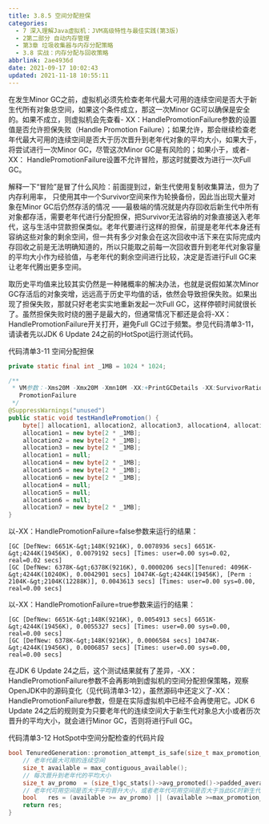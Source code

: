 ```yaml
---
title: 3.8.5 空间分配担保
categories: 
  - 7 深入理解Java虛拟机：JVM高级特性与最佳实践(第3版)
  - 2第二部分 自动内存管理
  - 第3章 垃圾收集器与内存分配策略
  - 3.8 实战：内存分配与回收策略
abbrlink: 2ae4936d
date: 2021-09-17 10:02:43
updated: 2021-11-18 10:55:11
---
```

在发生Minor GC之前，虚拟机必须先检查老年代最大可用的连续空间是否大于新生代所有对象总空间，如果这个条件成立，那这一次Minor GC可以确保是安全的。如果不成立，则虚拟机会先查看- XX：HandlePromotionFailure参数的设置值是否允许担保失败（Handle Promotion Failure）；如果允许，那会继续检查老年代最大可用的连续空间是否大于历次晋升到老年代对象的平均大小，如果大于，将尝试进行一次Minor GC，尽管这次Minor GC是有风险的；如果小于，或者-XX： HandlePromotionFailure设置不允许冒险，那这时就要改为进行一次Full GC。

解释一下“冒险”是冒了什么风险：前面提到过，新生代使用复制收集算法，但为了内存利用率， 只使用其中一个Survivor空间来作为轮换备份，因此当出现大量对象在Minor GC后仍然存活的情况 ——最极端的情况就是内存回收后新生代中所有对象都存活，需要老年代进行分配担保，把Survivor无法容纳的对象直接送入老年代，这与生活中贷款担保类似。老年代要进行这样的担保，前提是老年代本身还有容纳这些对象的剩余空间，但一共有多少对象会在这次回收中活下来在实际完成内存回收之前是无法明确知道的，所以只能取之前每一次回收晋升到老年代对象容量的平均大小作为经验值，与老年代的剩余空间进行比较，决定是否进行Full GC来让老年代腾出更多空间。

取历史平均值来比较其实仍然是一种赌概率的解决办法，也就是说假如某次Minor GC存活后的对象突增，远远高于历史平均值的话，依然会导致担保失败。如果出现了担保失败，那就只好老老实实地重新发起一次Full GC，这样停顿时间就很长了。虽然担保失败时绕的圈子是最大的，但通常情况下都还是会将-XX：HandlePromotionFailure开关打开，避免Full GC过于频繁。参见代码清单3-11，请读者先以JDK 6 Update 24之前的HotSpot运行测试代码。

代码清单3-11 空间分配担保
```java
private static final int _1MB = 1024 * 1024;

/**
 * VM参数：-Xms20M -Xmx20M -Xmn10M -XX:+PrintGCDetails -XX:SurvivorRatio=8 -XX:-Handle-
   PromotionFailure
 */
@SuppressWarnings("unused")
public static void testHandlePromotion() {
    byte[] allocation1, allocation2, allocation3, allocation4, allocation5, alloca-tion6, allocation7;
    allocation1 = new byte[2 * _1MB];
    allocation2 = new byte[2 * _1MB];
    allocation3 = new byte[2 * _1MB];
    allocation1 = null;
    allocation4 = new byte[2 * _1MB];
    allocation5 = new byte[2 * _1MB];
    allocation6 = new byte[2 * _1MB];
    allocation4 = null;
    allocation5 = null;
    allocation6 = null;
    allocation7 = new byte[2 * _1MB];
}
```
以-XX：HandlePromotionFailure=false参数来运行的结果：
```
[GC [DefNew: 6651K-&gt;148K(9216K), 0.0078936 secs] 6651K-&gt;4244K(19456K), 0.0079192 secs] [Times: user=0.00 sys=0.02, real=0.02 secs]
[GC [DefNew: 6378K-&gt;6378K(9216K), 0.0000206 secs][Tenured: 4096K-&gt;4244K(10240K), 0.0042901 secs] 10474K-&gt;4244K(19456K), [Perm : 2104K-&gt;2104K(12288K)], 0.0043613 secs] [Times: user=0.00 sys=0.00, real=0.00 secs]
```
以-XX：HandlePromotionFailure=true参数来运行的结果：
```
[GC [DefNew: 6651K-&gt;148K(9216K), 0.0054913 secs] 6651K-&gt;4244K(19456K), 0.0055327 secs] [Times: user=0.00 sys=0.00, real=0.00 secs]
[GC [DefNew: 6378K-&gt;148K(9216K), 0.0006584 secs] 10474K-&gt;4244K(19456K), 0.0006857 secs] [Times: user=0.00 sys=0.00, real=0.00 secs]
```
在JDK 6 Update 24之后，这个测试结果就有了差异，-XX：HandlePromotionFailure参数不会再影响到虚拟机的空间分配担保策略，观察OpenJDK中的源码变化（见代码清单3-12），虽然源码中还定义了-XX：HandlePromotionFailure参数，但是在实际虚拟机中已经不会再使用它。JDK 6 Update 24之后的规则变为只要老年代的连续空间大于新生代对象总大小或者历次晋升的平均大小，就会进行Minor GC，否则将进行Full GC。

代码清单3-12 HotSpot中空间分配检查的代码片段
```C
bool TenuredGeneration::promotion_attempt_is_safe(size_t max_promotion_in_bytes) const {
    // 老年代最大可用的连续空间
    size_t available = max_contiguous_available();
    // 每次晋升到老年代的平均大小
    size_t av_promo  = (size_t)gc_stats()->avg_promoted()->padded_average();
    // 老年代可用空间是否大于平均晋升大小，或者老年代可用空间是否大于当此GC时新生代所有对象容量
    bool   res = (available >= av_promo) || (available >=max_promotion_in_bytes);
    return res;
}
```
